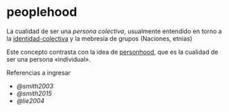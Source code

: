 # peoplehood

La cualidad de ser una *persona colectiva*, usualmente entendido en torno a la [identidad-colectiva](identidad-colectiva.md) y la mebresía de grupos (Naciones, etnias)

Este concepto contrasta con la idea de [personhood](personhood.md), que es la cualidad de ser una persona «individual».

Referencias a ingresar

* *@smith2003*
* *@smith2015*
* *@lie2004*
